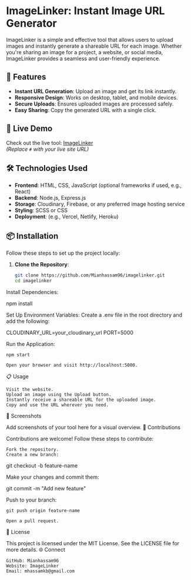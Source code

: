 # ImageLinker: Instant Image URL Generator

ImageLinker is a simple and effective tool that allows users to upload images and instantly generate a shareable URL for each image. Whether you're sharing an image for a project, a website, or social media, ImageLinker provides a seamless and user-friendly experience.

## 🌟 Features

- **Instant URL Generation**: Upload an image and get its link instantly.
- **Responsive Design**: Works on desktop, tablet, and mobile devices.
- **Secure Uploads**: Ensures uploaded images are processed safely.
- **Easy Sharing**: Copy the generated URL with a single click.

## 🚀 Live Demo

Check out the live tool: [ImageLinker](#)  
*(Replace `#` with your live site URL)*

## 🛠️ Technologies Used

- **Frontend**: HTML, CSS, JavaScript (optional frameworks if used, e.g., React)
- **Backend**: Node.js, Express.js
- **Storage**: Cloudinary, Firebase, or any preferred image hosting service
- **Styling**: SCSS or CSS
- **Deployment**: (e.g., Vercel, Netlify, Heroku)

## 📦 Installation

Follow these steps to set up the project locally:

1. **Clone the Repository**:
   ```bash
   git clone https://github.com/Mianhassam96/imagelinker.git
   cd imagelinker
Install Dependencies:

npm install

Set Up Environment Variables: Create a .env file in the root directory and add the following:

CLOUDINARY_URL=your_cloudinary_url
PORT=5000

Run the Application:

    npm start

    Open your browser and visit http://localhost:5000.

📋 Usage

    Visit the website.
    Upload an image using the Upload button.
    Instantly receive a shareable URL for the uploaded image.
    Copy and use the URL wherever you need.

🎨 Screenshots

Add screenshots of your tool here for a visual overview.
🤝 Contributions

Contributions are welcome! Follow these steps to contribute:

    Fork the repository.
    Create a new branch:

git checkout -b feature-name

Make your changes and commit them:

git commit -m "Add new feature"

Push to your branch:

    git push origin feature-name

    Open a pull request.

📄 License

This project is licensed under the MIT License. See the LICENSE file for more details.
🌐 Connect

    GitHub: Mianhassam96
    Website: ImageLinker
    Email: mhassamkb@gmail.com
